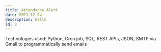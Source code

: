 ```yaml
---
title: Attendance Alert
date: 2021-12-24
description: hello
id: 3
---
```

Technologies used: Python, Cron job, SQL, REST APIs, JSON, SMTP via Gmail to programmatically send emails
